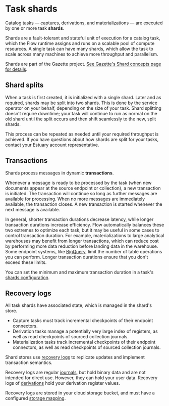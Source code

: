 # Task shards

Catalog [tasks](../README.md#tasks) — captures, derivations, and materializations —
are executed by one or more task **shards**.

Shards are a fault-tolerant and stateful unit of execution for a catalog task,
which the Flow runtime assigns and runs on a scalable pool of compute resources.
A single task can have many shards,
which allow the task to scale across many machines to
achieve more throughput and parallelism.

Shards are part of the Gazette project.
[See Gazette's Shard concepts page for details](
https://gazette.readthedocs.io/en/latest/consumers-concepts.html#shards).

## Shard splits

When a task is first created, it is initialized with a single shard.
Later and as required, shards may be split into two shards.
This is done by the service operator on your behalf, depending on the size of your task.
Shard splitting doesn't require downtime; your task will continue to run as normal
on the old shard until the split occurs and then shift seamlessly to the new, split shards.

This process can be repeated as needed until your required throughput is achieved.
If you have questions about how shards are split for your tasks, contact your Estuary account representative.

## Transactions

Shards process messages in dynamic **transactions**.

Whenever a message is ready to be processed by the task (when new documents appear at the source endpoint or collection),
a new transaction is initiated.
The transaction will continue so long as further messages are available for processing.
When no more messages are immediately available, the transaction closes.
A new transaction is started whenever the next message is available.

In general, shorter transaction durations decrease latency, while longer transaction durations
increase efficiency.
Flow automatically balances these two extremes to optimize each task,
but it may be useful in some cases to control transaction duration.
For example, materializations to large analytical warehouses may benefit from longer transactions,
which can reduce cost by performing more data reduction before landing data in the warehouse.
Some endpoint systems, like [BigQuery](../../reference/Connectors/materialization-connectors/BigQuery.md#performance-considerations), limit the number of table operations you can perform.
Longer transaction durations ensure that you don't exceed these limits.

You can set the minimum and maximum transaction duration in a task's [shards configuration](../../reference/Configuring-task-shards.md).

## Recovery logs

All task shards have associated state, which is managed in the shard's store.

* Capture tasks must track incremental checkpoints of their endpoint connectors.
* Derivation tasks manage a potentially very large index of registers,
  as well as read checkpoints of sourced collection journals.
* Materialization tasks track incremental checkpoints of their endpoint connectors,
  as well as read checkpoints of sourced collection journals.

Shard stores use
[recovery logs](https://gazette.readthedocs.io/en/latest/consumers-concepts.html#recovery-logs)
to replicate updates and implement transaction semantics.

Recovery logs are regular [journals](./journals.md),
but hold binary data and are not intended for direct use.
However, they can hold your user data.
Recovery logs of [derivations](../derivations.md) hold your derivation register values.

Recovery logs are stored in your cloud storage bucket,
and must have a configured [storage mapping](../storage-mappings.md#recovery-logs).